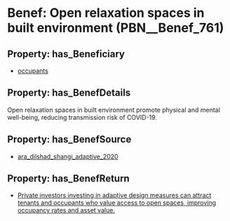 # Benef: __Open relaxation spaces in built environment__ (PBN__Benef_761)

## Property: has_Beneficiary

* [occupants](../Stakeholder/PBN__Stakeholder_92)

## Property: has_BenefDetails

Open relaxation spaces in built environment promote physical and mental well-being, reducing transmission risk of COVID-19.

## Property: has_BenefSource

* [ara_dilshad_shangi_adaptive_2020](../Article/PBN__Article_151)

## Property: has_BenefReturn

* [Private investors investing in adaptive design measures can attract tenants and occupants who value access to open spaces, improving occupancy rates and asset value.](../BenefReturn/PBN__BenefReturn_829)

